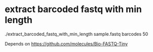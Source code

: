 # extract barcoded fastq with min length

./extract_barcoded_fastq_with_min_length sample.fastq barcodes 50

Depends on https://github.com/molecules/Bio-FASTQ-Tiny

